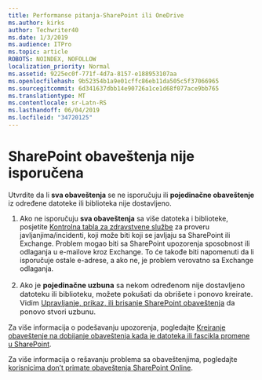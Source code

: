 ```yaml
---
title: Performanse pitanja-SharePoint ili OneDrive
ms.author: kirks
author: Techwriter40
ms.date: 1/3/2019
ms.audience: ITPro
ms.topic: article
ROBOTS: NOINDEX, NOFOLLOW
localization_priority: Normal
ms.assetid: 9225ec0f-771f-4d7a-8157-e188953107aa
ms.openlocfilehash: 9b52354b1a9e01cffc86eb11da505c5f37066965
ms.sourcegitcommit: 6d341637dbb14e90726a1ce1d68f077ace9bb765
ms.translationtype: MT
ms.contentlocale: sr-Latn-RS
ms.lasthandoff: 06/04/2019
ms.locfileid: "34720125"
---
```

# <a name="sharepoint-alert-notifications-not-delivered"></a>SharePoint obaveštenja nije isporučena 

<p style="mso-margin-top-alt: auto; mso-margin-bottom-alt: auto; line-height: normal;"><span style="mso-fareast-font-family: 'Times New Roman'; mso-bidi-font-family: Calibri; mso-bidi-theme-font: minor-latin;">Utvrdite da li <strong>sva obaveštenja</strong> se ne isporučuju ili <strong>pojedinačne obaveštenje</strong> iz određene datoteke ili biblioteka nije dostavljeno.</span></p> <ol> <li><span style="mso-fareast-font-family: 'Times New Roman'; mso-bidi-font-family: Calibri; mso-bidi-theme-font: minor-latin;">Ako ne isporučuju <strong style="mso-bidi-font-weight: normal;">sva obaveštenja</strong> sa više datoteka i biblioteke, posjetite <a href="https://admin.microsoft.com/AdminPortal/Home#/servicehealth">Kontrolna tabla za zdravstvene službe</a> za proveru javljanjima/incidenti, koji može biti koji se javljaju sa SharePoint ili Exchange. Problem mogao biti sa SharePoint upozorenja sposobnost ili odlaganja u e-mailove kroz Exchange. To će takođe biti napomenuti da li isporučuje ostale e-adrese, a ako ne, je problem verovatno sa Exchange odlaganja. <br /><br /></span></li> <li style="line-height: normal; font-size: 11pt; font-style: normal; font-weight: 400;"><span style="mso-bidi-font-family: Calibri; mso-bidi-theme-font: minor-latin;">Ako je</span> <strong><span style="mso-fareast-font-family: 'Times New Roman'; mso-bidi-font-family: Calibri; mso-bidi-theme-font: minor-latin;">pojedinačne uzbuna</span></strong> <span style="mso-fareast-font-family: 'Times New Roman'; mso-bidi-font-family: Calibri; mso-bidi-theme-font: minor-latin;">sa nekom određenom nije dostavljeno datoteku ili biblioteku, možete pokušati da obrišete i ponovo kreirate. Vidim</span> <span style="mso-bidi-font-family: Calibri; mso-bidi-theme-font: minor-latin;"> <a href="https://support.office.com/en-us/article/manage-view-or-delete-sharepoint-alerts-99dfb19c-9a90-4a8c-aba1-aa8c8afb0de2#ID0EAADAAA=Online">Upravljanje, prikaz, ili brisanje SharePoint obaveštenja</a> da ponovo stvori uzbunu.</span></li> </ol> <p style="mso-margin-top-alt: auto; mso-margin-bottom-alt: auto; line-height: normal;"><span style="mso-bidi-font-family: Calibri; mso-bidi-theme-font: minor-latin;">Za više informacija o podešavanju upozorenja, pogledajte <span style="color: #333333;"> <a href="https://support.office.com/en-us/article/create-an-alert-to-get-notified-when-a-file-or-folder-changes-in-sharepoint-e5a79e7b-a146-46da-a9ef-d65409ba8918">Kreiranje obaveštenje na dobijanje obaveštenja kada je datoteka ili fascikla promene u SharePoint</a>.</span></span></p> <p style="mso-margin-top-alt: auto; mso-margin-bottom-alt: auto; line-height: normal;"><span style="mso-bidi-font-family: Calibri; mso-bidi-theme-font: minor-latin;">Za više informacija o rešavanju problema sa obaveštenjima, pogledajte <a href="https://support.office.com/en-us/article/users-don-t-receive-sharepoint-online-alert-notifications-14fc22dd-e873-482c-844d-f67ad41313f1">korisnicima don&rsquo;t primate obaveštenja SharePoint Online</a>.</span></p> <p>&nbsp;</p>



